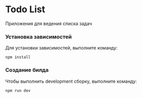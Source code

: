# Todo List

Приложения для ведения списка задач

### Установка зависимостей
Для установки зависимостей, выполните команду:
```
npm install
```
### Создание билда
Чтобы выполнить development сборку, выполните команду: 
```
npm run dev
```

